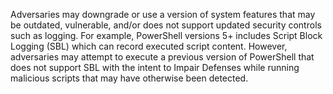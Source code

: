 Adversaries may downgrade or use a version of system features that may be outdated, vulnerable, and/or does not support updated security controls such as logging. For example, PowerShell versions 5+ includes Script Block Logging (SBL) which can record executed script content. However, adversaries may attempt to execute a previous version of PowerShell that does not support SBL with the intent to Impair Defenses while running malicious scripts that may have otherwise been detected.